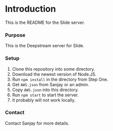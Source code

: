 # Introduction #

This is the README for the Slide server.

### Purpose ###

This is the Deepstream server for Slide.

### Setup ###

1. Clone this repository into some directory.
2. Download the newest version of Node.JS.
3. Run `npm install` in the directory from Step One.
4. Get `AWS.json` from Sanjay or an admin.
5. Copy `AWS.json` into this directory.
6. Run `npm start` to start the server.
7. It probably will not work locally.

### Contact ###

Contact Sanjay for more details.
